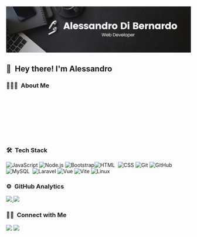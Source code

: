 <!-- ![Aditya Vikram Singh Banner](https://raw.githubusercontent.com/AVS1508/AVS1508/master/assets/Aditya%20Vikram%20Singh%20Banner.jpg) -->

![alt text](banner.png)

<!-- <img alt="Night Coding" src="./assets/Hand%20Wave.gif" width='40' align="left"/><h2>Hey there! I'm Aditya</h2> -->

## 👋 &nbsp;Hey there! I'm Alessandro

### 👨🏻‍💻 &nbsp;About Me
<p style="border-radius:5px; padding: 10px; color:white; font-weight: bold; font-family: monospace">
    During my second year of high school, I discovered my passion for programming, developing small projects with some classmates. I'm fascinated by it because it allows me to create something from nothing, to use logic to find solutions, and to bring my ideas to life. This led me to decide to continue pursuing it and make it my career.
</p>


<!-- <img alt="Night Coding" src="https://raw.githubusercontent.com/AVS1508/AVS1508/master/assets/Night-Coding.gif" /> -->

### 🛠 &nbsp;Tech Stack

![JavaScript](https://img.shields.io/badge/-JavaScript-05122A?style=flat&logo=javascript)&nbsp;![Node.js](https://img.shields.io/badge/-Node.js-05122A?style=flat&logo=node.js)&nbsp;![Bootstrap](https://img.shields.io/badge/-Bootstrap-05122A?style=flat&logo=bootstrap&logoColor=563D7C)![HTML](https://img.shields.io/badge/-HTML-05122A?style=flat&logo=HTML5)&nbsp;
![CSS](https://img.shields.io/badge/-CSS-05122A?style=flat&logo=CSS3&logoColor=1572B6)&nbsp;![Git](https://img.shields.io/badge/-Git-05122A?style=flat&logo=git)&nbsp;![GitHub](https://img.shields.io/badge/-GitHub-05122A?style=flat&logo=github)&nbsp;![MySQL](https://img.shields.io/badge/-MySQL-05122A?style=flat&logo=mysql)&nbsp;
![Laravel](https://img.shields.io/badge/-Laravel-05122A?style=flat&logo=laravel)&nbsp;![Vue](https://img.shields.io/badge/-Vue-05122A?style=flat&logo=vue.js)&nbsp;![Vite](https://img.shields.io/badge/-Vite-05122A?style=flat&logo=vite)&nbsp;![Linux](https://img.shields.io/badge/-Linux-05122A?style=flat&logo=linux)&nbsp;


### ⚙️ &nbsp;GitHub Analytics

<p >
<a href="https://github.com/AleDiBernardo">
  <img height="180em" src="https://github-readme-stats-eight-theta.vercel.app/api?username=AleDiBernardo&show_icons=true&theme=algolia&include_all_commits=true&count_private=true"/>
  <img height="180em" src="https://github-readme-stats-eight-theta.vercel.app/api/top-langs/?username=AleDiBernardo&layout=compact&langs_count=8&theme=algolia"/>
</a>
</p>

### 🤝🏻 &nbsp;Connect with Me

<p>
<a href="https://linkedin.com/in/aledibernardo"><img src="https://img.shields.io/badge/-AleDiBernardo-0077B5?style=flat&logo=Linkedin&logoColor=white"/></a>
<a href="mailto:alessandrodibernardo04@gmail.com"><img src="https://img.shields.io/badge/-alessandrodibernardo04@gmail.com-D14836?style=flat&logo=Gmail&logoColor=white"/></a>
</p>
